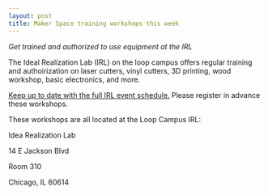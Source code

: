 ```yaml
---
layout: post
title: Maker Space training workshops this week
---
```


*Get trained and authorized to use equipment at the IRL*

The Ideal Realization Lab (IRL) on the loop campus offers regular training and authoirization on laser cutters, vinyl cutters, 3D printing, wood workshop, basic electronics, and more.

[Keep up to date with the full IRL event schedule.](https://www.facebook.com/pg/IdeaRealizationLabDPU/events/)  Please register in advance these workshops. 

These workshops are all located at the Loop Campus IRL:

Idea Realization Lab

14 E Jackson Blvd

Room 310

Chicago, IL 60614
